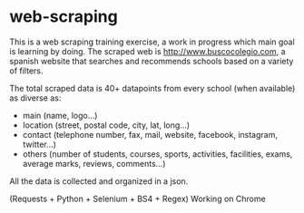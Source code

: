 # web-scraping
This is a web scraping training exercise, a work in progress which main goal is learning by doing.
The scraped web is http://www.buscocolegio.com, a spanish website that searches and recommends schools based on a variety of filters.

The total scraped data is 40+ datapoints from every school (when available) as diverse as:
- main (name, logo...)
- location (street, postal code, city, lat, long...)
- contact (telephone number, fax, mail, website, facebook, instagram, twitter...)
- others (number of students, courses, sports, activities, facilities, exams, average marks, reviews, comments...)

All the data is collected and organized in a json.

(Requests + Python + Selenium + BS4 + Regex)
Working on Chrome